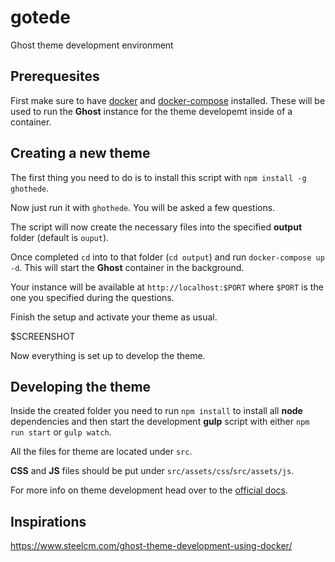 # gotede 
Ghost theme development environment

## Prerequesites

First make sure to have [docker](https://docs.docker.com/) and [docker-compose](https://docs.docker.com/compose/) installed. These
will be used to run the **Ghost** instance for the theme developemt inside of a container.

## Creating a new theme

The first thing you need to do is to install this script with `npm install -g ghothede`.

Now just run it with `ghothede`. 
You will be asked a few questions.

The script will now create the necessary files into the specified **output** folder (default is `ouput`).

Once completed `cd` into to that folder (`cd output`) and run `docker-compose up -d`. This will start the **Ghost** container in the background.

Your instance will be available at `http://localhost:$PORT` where `$PORT` is the one you specified during the questions.

Finish the setup and activate your theme as usual.

$SCREENSHOT

Now everything is set up to develop the theme.

## Developing the theme

Inside the created folder you need to run `npm install` to install all **node** dependencies and then start the development **gulp** script with either `npm run start` or `gulp watch`.

All the files for theme are located under `src`. 

**CSS** and **JS** files should be put under `src/assets/css`/`src/assets/js`.

For more info on theme development head over to the [official docs](https://themes.ghost.org/docs).


## Inspirations 
https://www.steelcm.com/ghost-theme-development-using-docker/
